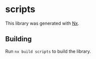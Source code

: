 # scripts

This library was generated with [Nx](https://nx.dev).

## Building

Run `nx build scripts` to build the library.

